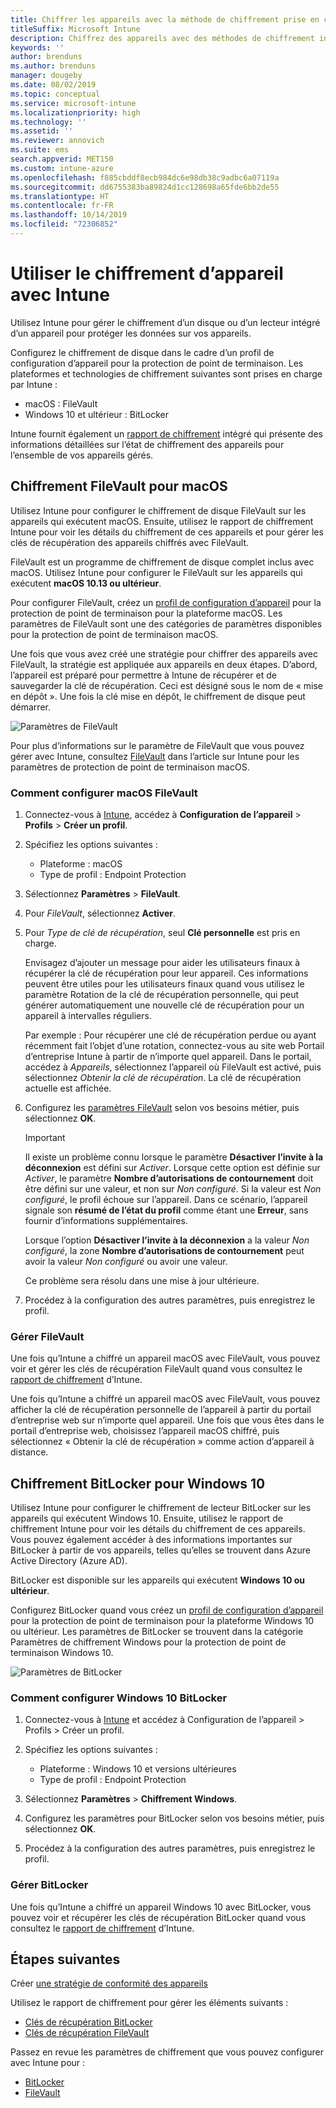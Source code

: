 ```yaml
---
title: Chiffrer les appareils avec la méthode de chiffrement prise en charge par les plateformes
titleSuffix: Microsoft Intune
description: Chiffrez des appareils avec des méthodes de chiffrement intégrées, comme BitLocker ou FileVault, et gérez les clés de récupération pour ces appareils chiffrés depuis le portail Intune.
keywords: ''
author: brenduns
ms.author: brenduns
manager: dougeby
ms.date: 08/02/2019
ms.topic: conceptual
ms.service: microsoft-intune
ms.localizationpriority: high
ms.technology: ''
ms.assetid: ''
ms.reviewer: annovich
ms.suite: ems
search.appverid: MET150
ms.custom: intune-azure
ms.openlocfilehash: f885cbddf8ecb984dc6e98db38c9adbc6a07119a
ms.sourcegitcommit: dd6755383ba89824d1cc128698a65fde6bb2de55
ms.translationtype: HT
ms.contentlocale: fr-FR
ms.lasthandoff: 10/14/2019
ms.locfileid: "72306852"
---
```

# <a name="use-device-encryption-with-intune"></a>Utiliser le chiffrement d’appareil avec Intune  

Utilisez Intune pour gérer le chiffrement d’un disque ou d’un lecteur intégré d’un appareil pour protéger les données sur vos appareils.  

Configurez le chiffrement de disque dans le cadre d’un profil de configuration d’appareil pour la protection de point de terminaison. Les plateformes et technologies de chiffrement suivantes sont prises en charge par Intune :  
- macOS : FileVault   
- Windows 10 et ultérieur : BitLocker  

Intune fournit également un [rapport de chiffrement](encryption-monitor.md) intégré qui présente des informations détaillées sur l’état de chiffrement des appareils pour l’ensemble de vos appareils gérés.  

## <a name="filevault-encryption-for-macos"></a>Chiffrement FileVault pour macOS  

Utilisez Intune pour configurer le chiffrement de disque FileVault sur les appareils qui exécutent macOS. Ensuite, utilisez le rapport de chiffrement Intune pour voir les détails du chiffrement de ces appareils et pour gérer les clés de récupération des appareils chiffrés avec FileVault.  

FileVault est un programme de chiffrement de disque complet inclus avec macOS. Utilisez Intune pour configurer le FileVault sur les appareils qui exécutent **macOS 10.13 ou ultérieur**.  

Pour configurer FileVault, créez un [profil de configuration d’appareil](../configuration/device-profile-create.md) pour la protection de point de terminaison pour la plateforme macOS. Les paramètres de FileVault sont une des catégories de paramètres disponibles pour la protection de point de terminaison macOS.  

Une fois que vous avez créé une stratégie pour chiffrer des appareils avec FileVault, la stratégie est appliquée aux appareils en deux étapes. D’abord, l’appareil est préparé pour permettre à Intune de récupérer et de sauvegarder la clé de récupération. Ceci est désigné sous le nom de « mise en dépôt ». Une fois la clé mise en dépôt, le chiffrement de disque peut démarrer.

![Paramètres de FileVault](./media/encrypt-devices/filevault-settings.png)

Pour plus d’informations sur le paramètre de FileVault que vous pouvez gérer avec Intune, consultez [FileVault](endpoint-protection-macos.md#filevault) dans l’article sur Intune pour les paramètres de protection de point de terminaison macOS.  

### <a name="how-to-configure-macos-filevault"></a>Comment configurer macOS FileVault 

1. Connectez-vous à [Intune](https://go.microsoft.com/fwlink/?linkid=2090973), accédez à **Configuration de l’appareil** > **Profils** > **Créer un profil**.  

2. Spécifiez les options suivantes :  

   - Plateforme : macOS  
   - Type de profil : Endpoint Protection  

3. Sélectionnez **Paramètres** > **FileVault**.  

4. Pour *FileVault*, sélectionnez **Activer**.  

5. Pour *Type de clé de récupération*, seul **Clé personnelle** est pris en charge.  

   Envisagez d’ajouter un message pour aider les utilisateurs finaux à récupérer la clé de récupération pour leur appareil. Ces informations peuvent être utiles pour les utilisateurs finaux quand vous utilisez le paramètre Rotation de la clé de récupération personnelle, qui peut générer automatiquement une nouvelle clé de récupération pour un appareil à intervalles réguliers.  

   Par exemple : Pour récupérer une clé de récupération perdue ou ayant récemment fait l’objet d’une rotation, connectez-vous au site web Portail d’entreprise Intune à partir de n’importe quel appareil. Dans le portail, accédez à *Appareils*, sélectionnez l’appareil où FileVault est activé, puis sélectionnez *Obtenir la clé de récupération*. La clé de récupération actuelle est affichée.  

6. Configurez les [paramètres FileVault](endpoint-protection-macos.md#filevault) selon vos besoins métier, puis sélectionnez **OK**.  

   > [!IMPORTANT]  
   > Il existe un problème connu lorsque le paramètre **Désactiver l’invite à la déconnexion** est défini sur *Activer*. Lorsque cette option est définie sur *Activer*, le paramètre **Nombre d’autorisations de contournement** doit être défini sur une valeur, et non sur *Non configuré*. Si la valeur est *Non configuré*, le profil échoue sur l’appareil. Dans ce scénario, l’appareil signale son **résumé de l’état du profil** comme étant une **Erreur**, sans fournir d’informations supplémentaires.
   > 
   > Lorsque l’option **Désactiver l’invite à la déconnexion** a la valeur *Non configuré*, la zone **Nombre d’autorisations de contournement** peut avoir la valeur *Non configuré* ou avoir une valeur.  
   > 
   > Ce problème sera résolu dans une mise à jour ultérieure. 

7. Procédez à la configuration des autres paramètres, puis enregistrez le profil.  

### <a name="manage-filevault"></a>Gérer FileVault  

Une fois qu’Intune a chiffré un appareil macOS avec FileVault, vous pouvez voir et gérer les clés de récupération FileVault quand vous consultez le [rapport de chiffrement](encryption-monitor.md) d’Intune.  

Une fois qu’Intune a chiffré un appareil macOS avec FileVault, vous pouvez afficher la clé de récupération personnelle de l’appareil à partir du portail d’entreprise web sur n’importe quel appareil. Une fois que vous êtes dans le portail d’entreprise web, choisissez l’appareil macOS chiffré, puis sélectionnez « Obtenir la clé de récupération » comme action d’appareil à distance. 

## <a name="bitlocker-encryption-for-windows-10"></a>Chiffrement BitLocker pour Windows 10  

Utilisez Intune pour configurer le chiffrement de lecteur BitLocker sur les appareils qui exécutent Windows 10. Ensuite, utilisez le rapport de chiffrement Intune pour voir les détails du chiffrement de ces appareils. Vous pouvez également accéder à des informations importantes sur BitLocker à partir de vos appareils, telles qu’elles se trouvent dans Azure Active Directory (Azure AD).  

BitLocker est disponible sur les appareils qui exécutent **Windows 10 ou ultérieur**.  

Configurez BitLocker quand vous créez un [profil de configuration d’appareil](../configuration/device-profile-create.md) pour la protection de point de terminaison pour la plateforme Windows 10 ou ultérieur. Les paramètres de BitLocker se trouvent dans la catégorie Paramètres de chiffrement Windows pour la protection de point de terminaison Windows 10.    

![Paramètres de BitLocker](./media/encrypt-devices/bitlocker-settings.png) 

### <a name="how-to-configure-windows-10-bitlocker"></a>Comment configurer Windows 10 BitLocker  

1. Connectez-vous à [Intune](https://go.microsoft.com/fwlink/?linkid=2090973) et accédez à Configuration de l’appareil > Profils > Créer un profil.  

2. Spécifiez les options suivantes :  
   - Plateforme : Windows 10 et versions ultérieures  
   - Type de profil : Endpoint Protection  

3. Sélectionnez **Paramètres** > **Chiffrement Windows**.

4. Configurez les paramètres pour BitLocker selon vos besoins métier, puis sélectionnez **OK**.  

5. Procédez à la configuration des autres paramètres, puis enregistrez le profil.  

### <a name="manage-bitlocker"></a>Gérer BitLocker  

Une fois qu’Intune a chiffré un appareil Windows 10 avec BitLocker, vous pouvez voir et récupérer les clés de récupération BitLocker quand vous consultez le [rapport de chiffrement](encryption-monitor.md) d’Intune.  

## <a name="next-steps"></a>Étapes suivantes  

Créer [une stratégie de conformité des appareils](compliance-policy-create-windows.md)  

Utilisez le rapport de chiffrement pour gérer les éléments suivants :  
- [Clés de récupération BitLocker](encryption-monitor.md#bitlocker-recovery-keys)
- [Clés de récupération FileVault](encryption-monitor.md#filevault-recovery-keys)

Passez en revue les paramètres de chiffrement que vous pouvez configurer avec Intune pour :  
- [BitLocker](endpoint-protection-windows-10.md#windows-encryption)  
- [FileVault](endpoint-protection-macos.md#filevault)  
 
 
